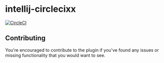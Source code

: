 # intellij-circlecixx
[![CircleCI](https://circleci.com/gh/kkowalski/intellij-circleci.svg?style=shield)](https://circleci.com/gh/kkowalski/intellij-circleci)


## Contributing
You're encouraged to contribute to the plugin if you've found any issues or missing functionality that you would want to see.
